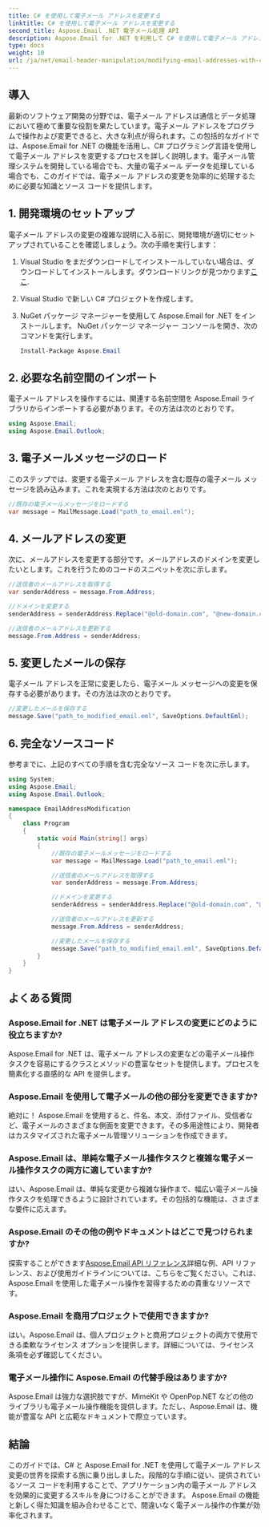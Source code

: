 ```yaml
---
title: C# を使用して電子メール アドレスを変更する
linktitle: C# を使用して電子メール アドレスを変更する
second_title: Aspose.Email .NET 電子メール処理 API
description: Aspose.Email for .NET を利用して C# を使用して電子メール アドレスを変更する方法を学びます。電子メール アドレスを効果的に操作するには、このステップバイステップ ガイドに従ってください。
type: docs
weight: 10
url: /ja/net/email-header-manipulation/modifying-email-addresses-with-csharp/
---
```


## 導入

最新のソフトウェア開発の分野では、電子メール アドレスは通信とデータ処理において極めて重要な役割を果たしています。電子メール アドレスをプログラムで操作および変更できると、大きな利点が得られます。この包括的なガイドでは、Aspose.Email for .NET の機能を活用し、C# プログラミング言語を使用して電子メール アドレスを変更するプロセスを詳しく説明します。電子メール管理システムを開発している場合でも、大量の電子メール データを処理している場合でも、このガイドでは、電子メール アドレスの変更を効率的に処理するために必要な知識とソース コードを提供します。


## 1. 開発環境のセットアップ

電子メール アドレスの変更の複雑な説明に入る前に、開発環境が適切にセットアップされていることを確認しましょう。次の手順を実行します：

1.  Visual Studio をまだダウンロードしてインストールしていない場合は、ダウンロードしてインストールします。ダウンロードリンクが見つかります[ここ](https://visualstudio.microsoft.com/downloads/).

2. Visual Studio で新しい C# プロジェクトを作成します。

3. NuGet パッケージ マネージャーを使用して Aspose.Email for .NET をインストールします。 NuGet パッケージ マネージャー コンソールを開き、次のコマンドを実行します。
   
   ```csharp
   Install-Package Aspose.Email
   ```

## 2. 必要な名前空間のインポート

電子メール アドレスを操作するには、関連する名前空間を Aspose.Email ライブラリからインポートする必要があります。その方法は次のとおりです。

```csharp
using Aspose.Email;
using Aspose.Email.Outlook;
```

## 3. 電子メールメッセージのロード

このステップでは、変更する電子メール アドレスを含む既存の電子メール メッセージを読み込みます。これを実現する方法は次のとおりです。

```csharp
//既存の電子メールメッセージをロードする
var message = MailMessage.Load("path_to_email.eml");
```

## 4. メールアドレスの変更

次に、メールアドレスを変更する部分です。メールアドレスのドメインを変更したいとします。これを行うためのコードのスニペットを次に示します。

```csharp
//送信者のメールアドレスを取得する
var senderAddress = message.From.Address;

//ドメインを変更する
senderAddress = senderAddress.Replace("@old-domain.com", "@new-domain.com");

//送信者のメールアドレスを更新する
message.From.Address = senderAddress;
```

## 5. 変更したメールの保存

電子メール アドレスを正常に変更したら、電子メール メッセージへの変更を保存する必要があります。その方法は次のとおりです。

```csharp
//変更したメールを保存する
message.Save("path_to_modified_email.eml", SaveOptions.DefaultEml);
```

## 6. 完全なソースコード

参考までに、上記のすべての手順を含む完全なソース コードを次に示します。

```csharp
using System;
using Aspose.Email;
using Aspose.Email.Outlook;

namespace EmailAddressModification
{
    class Program
    {
        static void Main(string[] args)
        {
            //既存の電子メールメッセージをロードする
            var message = MailMessage.Load("path_to_email.eml");

            //送信者のメールアドレスを取得する
            var senderAddress = message.From.Address;

            //ドメインを変更する
            senderAddress = senderAddress.Replace("@old-domain.com", "@new-domain.com");

            //送信者のメールアドレスを更新する
            message.From.Address = senderAddress;

            //変更したメールを保存する
            message.Save("path_to_modified_email.eml", SaveOptions.DefaultEml);
        }
    }
}
```

## よくある質問

### Aspose.Email for .NET は電子メール アドレスの変更にどのように役立ちますか?

Aspose.Email for .NET は、電子メール アドレスの変更などの電子メール操作タスクを容易にするクラスとメソッドの豊富なセットを提供します。プロセスを簡素化する直感的な API を提供します。

### Aspose.Email を使用して電子メールの他の部分を変更できますか?

絶対に！ Aspose.Email を使用すると、件名、本文、添付ファイル、受信者など、電子メールのさまざまな側面を変更できます。その多用途性により、開発者はカスタマイズされた電子メール管理ソリューションを作成できます。

### Aspose.Email は、単純な電子メール操作タスクと複雑な電子メール操作タスクの両方に適していますか?

はい、Aspose.Email は、単純な変更から複雑な操作まで、幅広い電子メール操作タスクを処理できるように設計されています。その包括的な機能は、さまざまな要件に応えます。

### Aspose.Email のその他の例やドキュメントはどこで見つけられますか?

探索することができます[Aspose.Email API リファレンス](https://reference.aspose.com/email/net/)詳細な例、API リファレンス、および使用ガイドラインについては、こちらをご覧ください。これは、Aspose.Email を使用した電子メール操作を習得するための貴重なリソースです。

### Aspose.Email を商用プロジェクトで使用できますか?

はい。Aspose.Email は、個人プロジェクトと商用プロジェクトの両方で使用できる柔軟なライセンス オプションを提供します。詳細については、ライセンス条項を必ず確認してください。

### 電子メール操作に Aspose.Email の代替手段はありますか?

Aspose.Email は強力な選択肢ですが、MimeKit や OpenPop.NET などの他のライブラリも電子メール操作機能を提供します。ただし、Aspose.Email は、機能が豊富な API と広範なドキュメントで際立っています。

## 結論

このガイドでは、C# と Aspose.Email for .NET を使用して電子メール アドレス変更の世界を探索する旅に乗り出しました。段階的な手順に従い、提供されているソース コードを利用することで、アプリケーション内の電子メール アドレスを効果的に変更するスキルを身につけることができます。 Aspose.Email の機能と新しく得た知識を組み合わせることで、間違いなく電子メール操作の作業が効率化されます。